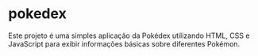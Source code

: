 # pokedex
Este projeto é uma simples aplicação da Pokédex utilizando HTML, CSS e JavaScript para exibir informações básicas sobre diferentes Pokémon.
